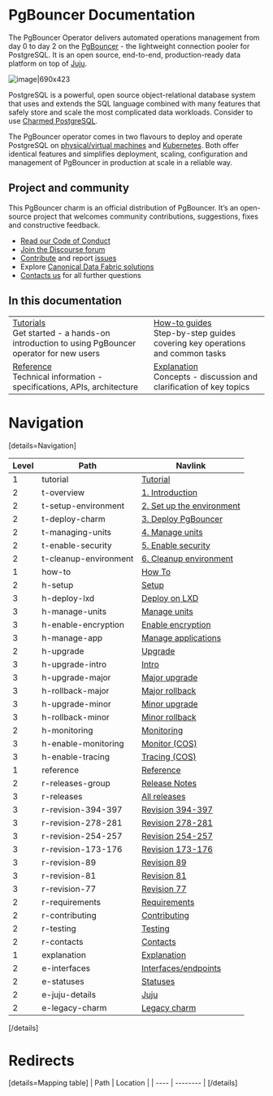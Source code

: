 # PgBouncer Documentation

The PgBouncer Operator delivers automated operations management from day 0 to day 2 on the [PgBouncer](http://www.pgbouncer.org/) - the  lightweight connection pooler for PostgreSQL. It is an open source, end-to-end, production-ready data platform on top of [Juju](https://juju.is/).

![image|690x423](https://assets.ubuntu.com/v1/6c2781e9-psql_diagram.png)

PostgreSQL is a powerful, open source object-relational database system that uses and extends the SQL language combined with many features that safely store and scale the most complicated data workloads. Consider to use [Charmed PostgreSQL](https://charmhub.io/postgresql).

The PgBouncer operator comes in two flavours to deploy and operate PostgreSQL on [physical/virtual machines](https://github.com/canonical/pgbouncer-operator) and [Kubernetes](https://github.com/canonical/pgbouncer-operator). Both offer identical features and simplifies deployment, scaling, configuration and management of PgBouncer in production at scale in a reliable way.

## Project and community

This PgBouncer charm is an official distribution of PgBouncer. It’s an open-source project that welcomes community contributions, suggestions, fixes and constructive feedback.
- [Read our Code of Conduct](https://ubuntu.com/community/code-of-conduct)
- [Join the Discourse forum](https://discourse.charmhub.io/tag/pgbouncer)
- [Contribute](https://github.com/canonical/pgbouncer-operator/blob/main/CONTRIBUTING.md) and report [issues](https://github.com/canonical/pgbouncer-operator/issues/new/choose)
- Explore [Canonical Data Fabric solutions](https://canonical.com/data)
-  [Contacts us]() for all further questions

## In this documentation

| | |
|--|--|
|  [Tutorials]()</br>  Get started - a hands-on introduction to using PgBouncer operator for new users </br> |  [How-to guides]() </br> Step-by-step guides covering key operations and common tasks |
| [Reference](https://charmhub.io/pgbouncer/actions) </br> Technical information - specifications, APIs, architecture | [Explanation]() </br> Concepts - discussion and clarification of key topics  |

# Navigation

[details=Navigation]

| Level | Path | Navlink |
|---------|---------|-------------|
| 1 | tutorial | [Tutorial]() |
| 2 | t-overview | [1. Introduction](/t/12288) |
| 2 | t-setup-environment | [2. Set up the environment](/t/12289) |
| 2 | t-deploy-charm | [3. Deploy PgBouncer](/t/12290) |
| 2 | t-managing-units | [4. Manage units](/t/12291) |
| 2 | t-enable-security | [5. Enable security](/t/12292) |
| 2 | t-cleanup-environment | [6. Cleanup environment](/t/12293) |
| 1 | how-to | [How To]() |
| 2 | h-setup | [Setup]() |
| 3 | h-deploy-lxd | [Deploy on LXD](/t/12312) |
| 3 | h-manage-units | [Manage units](/t/12309) |
| 3 | h-enable-encryption | [Enable encryption](/t/12310) |
| 3 | h-manage-app | [Manage applications](/t/12311) |
| 2 | h-upgrade | [Upgrade]() |
| 3 | h-upgrade-intro | [Intro](/t/12313) |
| 3 | h-upgrade-major | [Major upgrade](/t/12314) |
| 3 | h-rollback-major | [Major rollback](/t/12315) |
| 3 | h-upgrade-minor | [Minor upgrade](/t/12317) |
| 3 | h-rollback-minor | [Minor rollback](/t/12316) |
| 2 | h-monitoring | [Monitoring]() |
| 3 | h-enable-monitoring | [Monitor (COS)](/t/12308) |
| 3 | h-enable-tracing | [Tracing (COS)](/t/14788) |
| 1 | reference | [Reference]() |
| 2 | r-releases-group | [Release Notes]() |
| 3 | r-releases | [All releases](/t/12285) |
| 3 | r-revision-394-397 | [Revision 394-397](/t/15379) |
| 3 | r-revision-278-281 | [Revision 278-281](/t/14853) |
| 3 | r-revision-254-257 | [Revision 254-257](/t/14666) |
| 3 | r-revision-173-176 | [Revision 173-176](/t/14069) |
| 3 | r-revision-89 | [Revision 89](/t/13126) |
| 3 | r-revision-81 | [Revision 81](/t/12766) |
| 3 | r-revision-77 | [Revision 77](/t/12286) |
| 2 | r-requirements | [Requirements](/t/12307) |
| 2 | r-contributing | [Contributing](https://github.com/canonical/pgbouncer-operator/blob/main/CONTRIBUTING.md) |
| 2 | r-testing | [Testing](/t/12306) |
| 2 | r-contacts | [Contacts](/t/12305) |
| 1 | explanation | [Explanation]() |
| 2 | e-interfaces | [Interfaces/endpoints](/t/12304) |
| 2 | e-statuses | [Statuses](/t/12303) |
| 2 | e-juju-details | [Juju](/t/12302) |
| 2 | e-legacy-charm | [Legacy charm](/t/13944) |

[/details]

# Redirects

[details=Mapping table]
| Path | Location |
| ---- | -------- |
[/details]